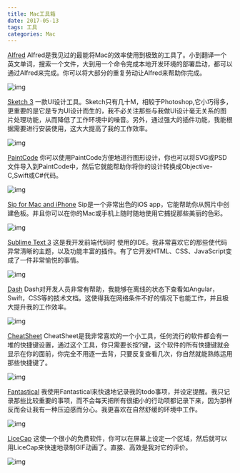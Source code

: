```yaml
---
title: Mac工具箱
date: 2017-05-13
tags: 工具
categories: Mac
---
```


[Alfred](https://www.alfredapp.com)
Alfred是我见过的最能将Mac的效率使用到极致的工具了。小到翻译一个英文单词，搜索一个文件，大到用一个命令完成本地开发环境的部署启动，都可以通过Alfred来完成。你可以将大部分的重复劳动让Alfred来帮助你完成。
<!-- more -->

![img](https://cdn.nlark.com/yuque/0/2018/jpeg/161106/1543842381420-6a493f4f-0830-4d37-b7d8-77a2be7167f2.jpeg)


[Sketch 3](https://www.sketchapp.com)
一款UI设计工具。Sketch只有几十M，相较于Photoshop,它小巧得多，更重要的是它是专为UI设计而生的，我不必关注那些与我做UI设计毫无关系的图片处理功能，从而降低了工作环境中的噪音。另外，通过强大的插件功能，我能根据需要进行安装使用，这大大提高了我的工作效率。


![img](https://cdn.nlark.com/yuque/0/2018/png/161106/1543842398395-35fa37cf-30a3-4e91-a462-796fd5dad727.png)

[PaintCode](https://www.paintcodeapp.com)
你可以使用PaintCode方便地进行图形设计，你也可以将SVG或PSD文件导入到PaintCode中，然后它就能帮助你将你的设计转换成Objective-C,Swift或C#代码。


![img](https://cdn.nlark.com/yuque/0/2018/png/161106/1543842707584-dceaad38-083b-4b46-9a5f-998f1c7cba2c.png)


[Sip for Mac and iPhone](http://sipapp.io)
Sip是一个非常出色的iOS app，它能帮助你从照片中创建色板。并且你可以在你的Mac或手机上随时随地使用它捕捉那些美丽的色彩。


![img](https://cdn.nlark.com/yuque/0/2018/png/161106/1543842489312-45d8bd2d-52f2-4a77-a63d-73d11198b8af.png)


[Sublime Text 3](http://www.sublimetext.com)
这是我开发前端代码时 使用的IDE。我非常喜欢它的那些使代码异常清晰的主题，以及功能丰富的插件。有了它开发HTML、CSS、JavaScript变成了一件非常愉悦的事情。


![img](https://cdn.nlark.com/yuque/0/2018/png/161106/1543842520433-be314df7-cc20-4ce5-8f63-61721f4383cf.png)


[Dash](https://kapeli.com/dash)
Dash对开发人员非常有帮助，我能够在离线的状态下查看如Angular，Swift，CSS等的技术文档。这使得我在网络条件不好的情况下也能工作，并且极大提升我的工作效率。


![img](https://cdn.nlark.com/yuque/0/2018/png/161106/1543842531930-f9af8996-2133-4c21-b1f8-3d55f0b755b5.png)


[CheatSheet](https://www.cheatsheetapp.com/CheatSheet/)
CheatSheet是我非常喜欢的一个小工具，任何流行的软件都会有一堆的快捷键设置，通过这个工具，你只需要长按?键，这个软件的所有快捷键就会显示在你的面前，你完全不用逐一去背，只要反复查看几次，你自然就能熟练运用那些快捷键了。


![img](https://cdn.nlark.com/yuque/0/2018/png/161106/1543842565237-89280688-e4dc-4bbf-be65-a93ab7e656c5.png)


[Fantastical](https://flexibits.com/fantastical)
我使用Fantastical来快速地记录我的todo事项，并设定提醒。我只记录那些比较重要的事项，而不会每天把所有很细小的行动项都记录下来，因为那样反而会让我有一种压迫感而分心。我更喜欢在自然舒缓的环境中工作。


![img](https://cdn.nlark.com/yuque/0/2018/png/161106/1543842577102-06efdc75-1e9f-4f97-a671-48707f6159fe.png)


[LiceCap](http://www.cockos.com/licecap/)
这使一个很小的免费软件，你可以在屏幕上设定一个区域，然后就可以用LiceCap来快速地录制GIF动画了。直接、高效是我对它的评价。


![img](https://cdn.nlark.com/yuque/0/2018/png/161106/1543842592256-07f72556-4025-4a08-8540-7a8e7f49a65e.png)
